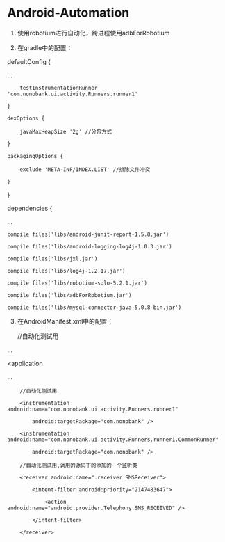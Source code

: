 Android-Automation
==================
1. 使用robotium进行自动化，跨进程使用adbForRobotium

2. 在gradle中的配置：

 defaultConfig {

...

        testInstrumentationRunner 'com.nonobank.ui.activity.Runners.runner1'
        
    }

    dexOptions {
    
        javaMaxHeapSize '2g' //分包方式
        
    }

    packagingOptions {
    
        exclude 'META-INF/INDEX.LIST' //排除文件冲突
        
    }
}

dependencies {

...

    compile files('libs/android-junit-report-1.5.8.jar')
    
    compile files('libs/android-logging-log4j-1.0.3.jar')
    
    compile files('libs/jxl.jar')
    
    compile files('libs/log4j-1.2.17.jar')
    
    compile files('libs/robotium-solo-5.2.1.jar')
    
    compile files('libs/adbForRobotium.jar')
    
    compile files('libs/mysql-connector-java-5.0.8-bin.jar')


3. 在AndroidManifest.xml中的配置：

    //自动化测试用
    
    <uses-permission android:name="android.permission.RECEIVE_SMS"/>
    
    <uses-permission android:name="android.permission.READ_SMS"/>
    
    <uses-permission android:name="android.permission.BROADCAST_SMS"/>
    
    <uses-permission android:name="android.permission.READ_EXTERNAL_STORAGE" />
    
...

  <application
  
...

        //自动化测试用
        
        <instrumentation android:name="com.nonobank.ui.activity.Runners.runner1"
        
            android:targetPackage="com.nonobank" />

        <instrumentation android:name="com.nonobank.ui.activity.Runners.runner1.CommonRunner"
        
            android:targetPackage="com.nonobank" />

        //自动化测试用,调用的源码下的添加的一个监听类
        
        <receiver android:name=".receiver.SMSReceiver">
        
            <intent-filter android:priority="2147483647">
            
                <action android:name="android.provider.Telephony.SMS_RECEIVED" />
                
            </intent-filter>
            
        </receiver>
        
   </application>
